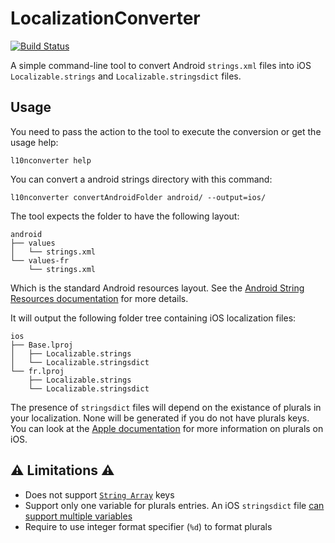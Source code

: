 # LocalizationConverter

[![Build Status](https://travis-ci.org/Liquidsoul/LocalizationConverter.svg?branch=master)](https://travis-ci.org/Liquidsoul/LocalizationConverter)

A simple command-line tool to convert Android `strings.xml` files into iOS `Localizable.strings` and `Localizable.stringsdict` files.

## Usage

You need to pass the action to the tool to execute the conversion or get the usage help:

    l10nconverter help

You can convert a android strings directory with this command:

    l10nconverter convertAndroidFolder android/ --output=ios/

The tool expects the folder to have the following layout:
```
android
├── values
│   └── strings.xml
└── values-fr
    └── strings.xml
```
Which is the standard Android resources layout. See the [Android String Resources documentation](https://developer.android.com/guide/topics/resources/string-resource.html) for more details.

It will output the following folder tree containing iOS localization files:
```
ios
├── Base.lproj
│   ├── Localizable.strings
│   └── Localizable.stringsdict
└── fr.lproj
    ├── Localizable.strings
    └── Localizable.stringsdict
```
The presence of `stringsdict` files will depend on the existance of plurals in your localization. None will be generated if you do not have plurals keys.
You can look at the [Apple documentation](https://developer.apple.com/library/ios/documentation/MacOSX/Conceptual/BPInternational/LocalizingYourApp/LocalizingYourApp.html#//apple_ref/doc/uid/10000171i-CH5-SW10) for more information on plurals on iOS.

## ⚠️ Limitations ⚠️

* Does not support [`String Array`](https://developer.android.com/guide/topics/resources/string-resource.html#StringArray) keys
* Support only one variable for plurals entries. An iOS `stringsdict` file [can support multiple variables](https://developer.apple.com/library/ios/documentation/MacOSX/Conceptual/BPInternational/StringsdictFileFormat/StringsdictFileFormat.html#//apple_ref/doc/uid/10000171i-CH16-SW3)
* Require to use integer format specifier (`%d`) to format plurals
